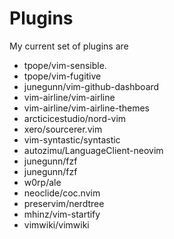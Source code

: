 # Plugins

My current set of plugins are
  - tpope/vim-sensible.
  - tpope/vim-fugitive
  - junegunn/vim-github-dashboard
  - vim-airline/vim-airline
  - vim-airline/vim-airline-themes
  - arcticicestudio/nord-vim
  - xero/sourcerer.vim
  - vim-syntastic/syntastic
  - autozimu/LanguageClient-neovim
  - junegunn/fzf 
  - junegunn/fzf
  - w0rp/ale
  - neoclide/coc.nvim
  - preservim/nerdtree
  - mhinz/vim-startify
  - vimwiki/vimwiki
